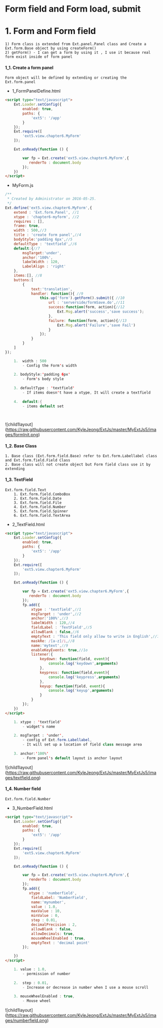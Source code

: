 # Form field and Form load, submit


# 1. Form and Form field

    1) Form class is extended from Ext.panel.Panel class and Create a Ext.form.Base object by using createForm()
    2) getForm() - I can get a form by using it , I use it because real form exist inside of form panel


#### 1_1. Create a form panel
    
    Form object will be defined by extending or creating the Ext.form.panel

* 1_FormPanelDefine.html
~~~html
<script type="text/javascript">
    Ext.Loader.setConfig({
        enabled: true,
        paths: {
            'ext5': '/app'
        }
    });
    Ext.require([
        'ext5.view.chapter6.MyForm'
    ]);

    Ext.onReady(function () {

        var fp = Ext.create('ext5.view.chapter6.MyForm',{
           renderTo : document.body
        });
    })
</script>
~~~


* MyForm.js
~~~javascript
/**
 * Created by Administrator on 2016-05-25.
 */
Ext.define('ext5.view.chapter6.MyForm',{
    extend : 'Ext.form.Panel', //1
    xtype : 'chapter6-myform', //2
    requires : [],
    frame: true,
    width : 500,//3
    title : 'create form panel',//4
    bodyStyle:'padding 6px',//5
    defaultType : 'textfield',//6
    default:{//7
        msgTarget:'under',
        anchor:'100%',
        labelWidth : 120,
        LabelAlign : 'right'
    },
    items:[], //8
    buttons:[
        {
            text:'translation',
            handler: function(){ //9
                this.up('form').getForm().submit({ //10
                    url : 'serverside/formSave.do',//11
                    success:function(form, action){//12
                        Ext.Msg.alert('success','save success');
                    },
                    failure: function(form, action){//13
                        Ext.Msg.alert('Failure','save Fail')
                    }
                });
            }
        }
    ]
});

~~~

~~~java
    1.  width : 500
        - Config the Form's width
    
    2. bodyStyle:'padding 6px'
        - Form's body style
    
    3. defaultType : 'textfield'
        - If items doesn't have a xtype, It will create a textfield
        
    4.  default:{
        - items default set
    
    
~~~

![child1layout]
      (https://raw.githubusercontent.com/KyleJeong/ExtJs/master/MyExtJs5/images/formInit.png)


#### 1_2. Base Class

    1. Base class (Ext.form.field.Base) refer to Ext.form.Labellabel class and Ext.form.field.Field Class
    2. Base class will not create object but Form field class use it by extending 

#### 1_3. TextField
    
    
    Ext.form.field.Text
        1. Ext.form.field.ComboBox
        2. Ext.form.field.Date
        3. Ext.form.field.File
        4. Ext.form.field.Number
        5. Ext.form.field.Spinner
        6. Ext.form.field.TextArea


* 2_TextField.html

~~~html
<script type="text/javascript">
    Ext.Loader.setConfig({
        enabled: true,
        paths: {
            'ext5': '/app'
        }
    });
    Ext.require([
        'ext5.view.chapter6.MyForm'
    ]);

    Ext.onReady(function () {

        var fp = Ext.create('ext5.view.chapter6.MyForm',{
           renderTo : document.body
        });
        fp.add({
            xtype : 'textfield',//1
            msgTarget : 'under',//2
            anchor:'100%',//3
            labelWidth : 120,//4
            fieldLabel : 'TextField',//5
            allowBlank : false,//6
            emptyText : 'This field only allow to write in English',//7
            maskRe: /[a-z]/i,//8
            name:'mytext',//9
            enableKeyEvents: true,//1o
            listener:{
                keydown: function(field, event){
                    console.log('keydown',arguments)
                },
                keypress: function(field,event){
                    console.log('keypress',arguments)
                },
                keyup: function(field, event){
                    console.log('keyup',arguments)
                }
            }
        });
    })
</script>
~~~

~~~java
    1. xtype : 'textfield'
        - widget's name
    
    2. msgTarget : 'under',
        - config of Ext.form.Labellabel, 
        - It will set up a location of field class message area
    
    3. anchor:'100%'
        - Form panel's default layout is anchor layout
~~~

![child1layout]
      (https://raw.githubusercontent.com/KyleJeong/ExtJs/master/MyExtJs5/images/textfield.png)
    
#### 1_4. Number field

    Ext.form.field.Number


* 3_NumberField.html
~~~html
<script type="text/javascript">
    Ext.Loader.setConfig({
        enabled: true,
        paths: {
            'ext5': '/app'
        }
    });
    Ext.require([
        'ext5.view.chapter6.MyForm'
    ]);

    Ext.onReady(function () {

        var fp = Ext.create('ext5.view.chapter6.MyForm',{
           renderTo : document.body
        });
        fp.add({
           xtype : 'numberfield',
            fieldLabel: 'NumberField',
            name:'mynumber',
            value : 1.0,
            maxValue : 10,
            minValue : 0,
            step : 0.01,
            decimalPrecision : 2,
            allowBlank : false,
            allowDecimals: true,
            mouseWheelEnabled : true,
            emptyText : 'decimal point'
        });

    })
</script>
~~~

~~~java
    1. value : 1.0,
        - permission of number
    
    2.  step : 0.01,
        - Increase or decrease in number when I use a mouse scroll
    
    3. mouseWheelEnabled : true,
        - Mouse wheel
~~~

![child1layout]
      (https://raw.githubusercontent.com/KyleJeong/ExtJs/master/MyExtJs5/images/numberfield.png)
